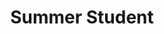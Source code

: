 ---
draft: false
name: "Wissal Filali"
title: "Summer Student"
description: "T2K ND280 Upgrade"
avatar: {
    src: "/visitor-photos/wissal.avif",
    alt: "Wissal Filali"
}
publishDate: "2022-11-08 15:39"
---